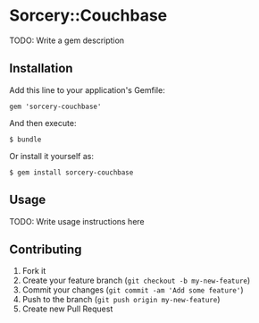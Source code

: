 # Sorcery::Couchbase

TODO: Write a gem description

## Installation

Add this line to your application's Gemfile:

    gem 'sorcery-couchbase'

And then execute:

    $ bundle

Or install it yourself as:

    $ gem install sorcery-couchbase

## Usage

TODO: Write usage instructions here

## Contributing

1. Fork it
2. Create your feature branch (`git checkout -b my-new-feature`)
3. Commit your changes (`git commit -am 'Add some feature'`)
4. Push to the branch (`git push origin my-new-feature`)
5. Create new Pull Request

